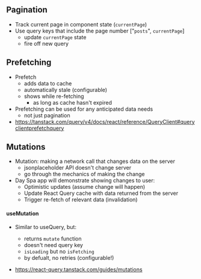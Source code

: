 ## Pagination
- Track current page in component state (`currentPage`)
- Use query keys that include the page number ["`posts`", `currentPage`]
  - update `currentPage` state
  - fire off new query

## Prefetching
- Prefetch
  - adds data to cache
  - automatically stale (configurable)
  - shows while re-fetching
    - as long as cache hasn't expired
- Prefetching can be used for any anticipated data needs
  - not just pagination
- https://tanstack.com/query/v4/docs/react/reference/QueryClient#queryclientprefetchquery

## Mutations
- Mutation: making a network call that changes data on the server
  - jsonplaceholder API doesn't change server
  - go through the mechanics of making the change
- Day Spa app will demonstrate showing changes to user:
  - Optimistic updates (assume change will happen)
  - Update React Query cache with data returned from the server
  - Trigger re-fetch of relevant data (invalidation)

#### useMutation
- Similar to useQuery, but:
  - returns `mutate` function
  - doesn't need query key
  - `isLoading` but no `isFetching`
  - by defualt, no retries (configurable!)

- https://react-query.tanstack.com/guides/mutations